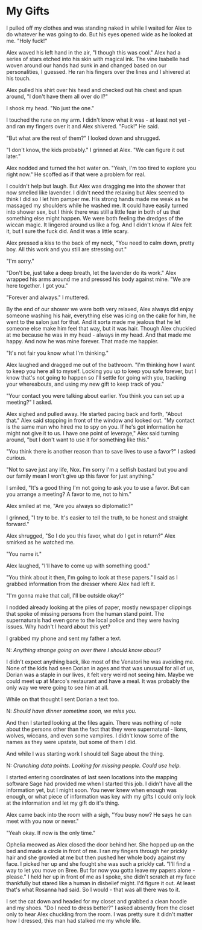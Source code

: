 # My Gifts

I pulled off my clothes and was standing naked in while I waited for Alex to do whatever he was going to do.  But his eyes opened wide as he looked at me.  "Holy fuck!"  

Alex waved his left hand in the air, "I though this was cool."  Alex had a series of stars etched into his skin with magical ink.  The vine Isabelle had woven around our hands had sunk in and changed based on our personalities, I guessed.  He ran his fingers over the lines and I shivered at his touch.

Alex pulled his shirt over his head and checked out his chest and spun around, "I don't have them all over do I?"

I shook my head.  "No just the one."

I touched the rune on my arm.  I didn't know what it was - at least not yet - and ran my fingers over it and Alex shivered.  "Fuck!"  He said.

"But what are the rest of them?"  I looked down and shrugged. 

"I don't know, the kids probably." I grinned at Alex.  "We can figure it out later."

Alex nodded and turned the hot water on.  "Yeah, I'm too tired to explore you right now." He scoffed as if that were a problem for real.  

I couldn't help but laugh.  But Alex was dragging me into the shower that now smelled like lavender.  I didn't need the relaxing but Alex seemed to think I did so I let him pamper me.  His strong hands made me weak as he massaged my shoulders while he washed me.  It could have easily turned into shower sex, but I think there was still a little fear in both of us that something else might happen.  We were both feeling the dredges of the wiccan magic.  It lingered around us like a fog.  And I didn't know if Alex felt it, but I sure the fuck did.  And it was a little scary.

Alex pressed a kiss to the back of my neck, "You need to calm down, pretty boy.  All this work and you still are stressing out."

"I'm sorry."

"Don't be, just take a deep breath, let the lavender do its work."  Alex wrapped his arms around me and pressed his body against mine.  "We are here together.  I got you."

"Forever and always."  I muttered.

By the end of our shower we were both very relaxed, Alex always did enjoy someone washing his hair, everything else was icing on the cake for him, he went to the salon just for that.  And it sorta made me jealous that he let someone else make him feel that way, but it was hair.  Though Alex chuckled at me because he was in my head - always in my head.  And that made me happy.  And now he was mine forever.  That made me happier.

"It's not fair you know what I'm thinking."

Alex laughed and dragged me out of the bathroom.  "I'm thinking how I want to keep you here all to myself.  Locking you up to keep you safe forever, but I know that's not going to happen so I'll settle for going with you, tracking your whereabouts, and using my new gift to keep track of you."

"Your contact you were talking about earlier.  You think you can set up a meeting?"  I asked.

Alex sighed and pulled away.  He started pacing back and forth, "About that."  Alex said stopping in front of the window and looked out.  "My contact is the same man who hired me to spy on you.  If he's got information he might not give it to us.  I have one point of leverage," Alex said turning around, "but I don't want to use it for something like this."

"You think there is another reason than to save lives to use a favor?"  I asked curious.

"Not to save just any life, Nox.  I'm sorry I'm a selfish bastard but you and our family mean I won't give up this favor for just anything."

I smiled, "It's a good thing I'm not going to ask you to use a favor.  But can you arrange a meeting?  A favor to me, not to him."

Alex smiled at me, "Are you always so diplomatic?"

I grinned, "I try to be.  It's easier to tell the truth, to be honest and straight forward."

Alex shrugged, "So I do you this favor, what do I get in return?"  Alex smirked as he watched me.

"You name it."

Alex laughed, "I'll have to come up with something good."

"You think about it then, I'm going to look at these papers."  I said as I grabbed information from the dresser where Alex had left it. 

"I'm gonna make that call, I'll be outside okay?"

I nodded already looking at the piles of paper, mostly newspaper clippings that spoke of missing persons from the human stand point.  The supernaturals had even gone to the local police and they were having issues.  Why hadn't I heard about this yet?

I grabbed my phone and sent my father a text.

N: _Anything strange going on over there I should know about?_

I didn't expect anything back, like most of the Venatori he was avoiding me.  None of the kids had seen Dorian in ages and that was unusual for all of us, Dorian was a staple in our lives, it felt very weird not seeing him.  Maybe we could meet up at Marco's restaurant and have a meal.  It was probably the only way we were going to see him at all.

While on that thought I sent Dorian a text too.

N: _Should have dinner sometime soon, we miss you._

And then I started looking at the files again.  There was nothing of note about the persons other than the fact that they were supernatural - lions, wolves, wiccans, and even some vampires.  I didn't know some of the names as they were upstate, but some of them I did.  

And while I was starting work I should tell Sage about the thing.

N: _Crunching data points.  Looking for missing people.  Could use help._

I started entering coordinates of last seen locations into the mapping software Sage had provided me when I started this job.  I didn't have all the information yet, but I might soon.  You never knew when enough was enough, or what piece of information was key with my gifts I could only look at the information and let my gift do it's thing.  

Alex came back into the room with a sigh, "You busy now?  He says he can meet with you now or never."

"Yeah okay.  If now is the only time."  

Ophelia meowed as Alex closed the door behind her.  She hopped up on the bed and made a circle in front of me.  I ran my fingers through her prickly hair and she growled at me but then pushed her whole body against my face.  I picked her up and she fought she was such a prickly cat.  "I'll find a way to let you move on Bree.  But for now you gotta leave my papers alone - please."  I held her up in front of me as I spoke, she didn't scratch at my face thankfully but stared like a human in disbelief might.  I'd figure it out.  At least that's what Rosanna had said.  So I would - that was all there was to it.

I set the cat down and headed for my closet and grabbed a clean hoodie and my shoes.  "Do I need to dress better?"  I asked absently from the closet only to hear Alex chuckling from the room.  I was pretty sure it didn't matter how I dressed, this man had stalked me my whole life.  

